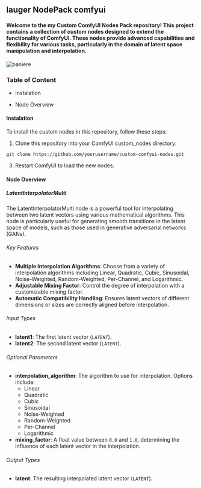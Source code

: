 ## lauger NodePack comfyui

#### Welcome to the my Custom ComfyUI Nodes Pack repository! This project contains a collection of custom nodes designed to extend the functionality of ComfyUI. These nodes provide advanced capabilities and flexibility for various tasks, particularly in the domain of latent space manipulation and interpolation.

![baniere](https://github.com/user-attachments/assets/c84f68f1-3cbb-4d59-9677-0a4a67ec3d67)

### Table of Content

- Instalation 

- Node Overview

#### Instalation

To install the custom nodes in this repository, follow these steps:

1. Clone this repository into your ComfyUI custom_nodes directory:
```
git clone https://github.com/yourusername/custom-comfyui-nodes.git
```
3. Restart ComfyUI to load the new nodes.

#### Node Overview

##### LatentInterpolatorMulti

The LatentInterpolatorMulti node is a powerful tool for interpolating between two latent vectors using various mathematical algorithms. This node is particularly useful for generating smooth transitions in the latent space of models, such as those used in generative adversarial networks (GANs).

###### Key Features

- **Multiple Interpolation Algorithms**: Choose from a variety of interpolation algorithms including Linear, Quadratic, Cubic, Sinusoidal, Noise-Weighted, Random-Weighted, Per-Channel, and Logarithmic.
- **Adjustable Mixing Factor**: Control the degree of interpolation with a customizable mixing factor.
- **Automatic Compatibility Handling**: Ensures latent vectors of different dimensions or sizes are correctly aligned before interpolation.

###### Input Types

- **latent1**: The first latent vector (`LATENT`).
- **latent2**: The second latent vector (`LATENT`).

###### Optional Parameters

- **interpolation_algorithm**: The algorithm to use for interpolation. Options include:
  - Linear
  - Quadratic
  - Cubic
  - Sinusoidal
  - Noise-Weighted
  - Random-Weighted
  - Per-Channel
  - Logarithmic
- **mixing_factor**: A float value between `0.0` and `1.0`, determining the influence of each latent vector in the interpolation.

###### Output Types

- **latent**: The resulting interpolated latent vector (`LATENT`).